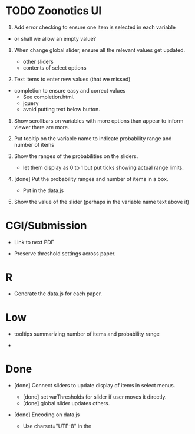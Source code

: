 # TODO Zoonotics UI

1. Add error checking to ensure one item is selected in each variable
  + or shall we allow an empty value?
  
1. When change global slider, ensure all the relevant values get updated.
    + other sliders
	+ contents of select options

1. Text items to enter new values (that we missed)
  + completion to ensure easy and correct values
     + See completion.html.
     + jquery
	 + avoid putting text below button.
  
1. Show scrollbars on variables with more options than appear to inform viewer there are more.

1. Put tooltip on the variable name to indicate probability range and number of items

1. Show the ranges of the probabilities on the sliders.
    + let them display as 0 to 1 but put ticks showing actual range limits.

1. [done] Put the probability ranges and number of items in a box.
   + Put in the data.js

1. Show the value of the slider (perhaps in the variable name text above it)

# CGI/Submission

+ Link to next PDF

+ Preserve threshold settings across paper.

# R

+ Generate the data.js for each paper.

# Low

+ tooltips summarizing number of items and probability range

+ 


# Done

+ [done] Connect sliders to update display of items in select menus.
  + [done] set varThresholds for slider if user moves it directly.
  + [done] global slider updates others.


+ [done] Encoding on data.js
   + Use charset="UTF-8" in the <script>
   
+ [done] Display document info.   

+ [done] Handle links to PDFs with spaces in the file name.   
   + No problem. Had the wrong spelling of Turell-2003.pdf
   
+ [done] Add results to table.
   + And allow delete.

+. [done] When set initial threshold, update all sliders.

1. [done] Change slider value - change display of items.
